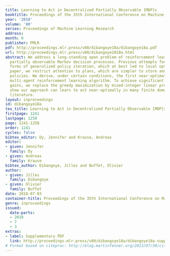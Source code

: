 ```yaml
---
title: Learning to Act in Decentralized Partially Observable {MDP}s
booktitle: Proceedings of the 35th International Conference on Machine Learning
year: '2018'
volume: '80'
series: Proceedings of Machine Learning Research
address: 
month: 0
publisher: PMLR
pdf: http://proceedings.mlr.press/v80/dibangoye18a/dibangoye18a.pdf
url: http://proceedings.mlr.press/v80/dibangoye2018a.html
abstract: We address a long-standing open problem of reinforcement learning in decentralized
  partially observable Markov decision processes. Previous attempts focussed on different
  forms of generalized policy iteration, which at best led to local optima. In this
  paper, we restrict attention to plans, which are simpler to store and update than
  policies. We derive, under certain conditions, the first near-optimal cooperative
  multi-agent reinforcement learning algorithm. To achieve significant scalability
  gains, we replace the greedy maximization by mixed-integer linear programming. Experiments
  show our approach can learn to act near-optimally in many finite domains from the
  literature.
layout: inproceedings
id: dibangoye18a
tex_title: Learning to Act in Decentralized Partially Observable {MDP}s
firstpage: 1241
lastpage: 1250
page: 1241-1250
order: 1241
cycles: false
bibtex_editor: Dy, Jennifer and Krause, Andreas
editor:
- given: Jennifer
  family: Dy
- given: Andreas
  family: Krause
bibtex_author: Dibangoye, Jilles and Buffet, Olivier
author:
- given: Jilles
  family: Dibangoye
- given: Olivier
  family: Buffet
date: 2018-07-03
container-title: Proceedings of the 35th International Conference on Machine Learning
genre: inproceedings
issued:
  date-parts:
  - 2018
  - 7
  - 3
extras:
- label: Supplementary PDF
  link: http://proceedings.mlr.press/v80/dibangoye18a/dibangoye18a-supp.pdf
# Format based on citeproc: http://blog.martinfenner.org/2013/07/30/citeproc-yaml-for-bibliographies/
---
```

